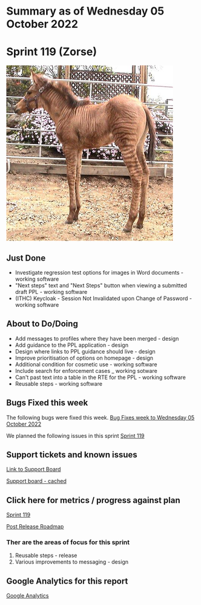 # Summary as of Wednesday 05 October 2022 

# Sprint 119 (Zorse)

![Kumana @ Wild Equines, CC BY 2.0 <https://creativecommons.org/licenses/by/2.0>, via Wikimedia Commons](graphs/zorse2.jpg)

## Just Done
* Investigate regression test options for images in Word documents - working software
* "Next steps" text and "Next Steps" button when viewing a submitted draft PPL - working software
* (ITHC) Keycloak - Session Not Invalidated upon Change of Password - working software

## About to Do/Doing
* Add messages to profiles where they have been merged - design
* Add guidance to the PPL application - design
* Design where links to PPL guidance should live - design
* Improve prioritisation of options on homepage - design
* Additional condition for cosmetic use - working software
* Include search for enforcement cases _ working sotware
* Can't past text into a table in the RTE for the PPL - working software
* Reusable steps - working software

## Bugs Fixed this week
The following bugs were fixed this week.
[Bug Fixes week to Wednesday 05 October 2022](graphs/bugs05102022.png)

We planned the following issues in this sprint 
[Sprint 119](graphs/sprint05102022.png)

## Support tickets and known issues
[Link to Support Board](https://collaboration.homeoffice.gov.uk/jira/secure/RapidBoard.jspa?rapidView=1717&selectedIssue=ASSB-253)

[Support board - cached](graphs/supportBoard05102022.png)

## Click here for metrics / progress against plan
[Sprint 119](graphs/progress05102022.png)

[Post Release Roadmap](graphs/roadmap05102022.png)

### Ther are the areas of focus for this sprint
1. Reusable steps - release 
2. Various improvements to messaging - design

## Google Analytics for this report
[Google Analytics](graphs/GA05102022.png)

